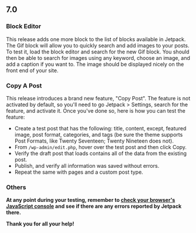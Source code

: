 ## 7.0

### Block Editor

This release adds one more block to the list of blocks available in Jetpack. The Gif block will allow you to quickly search and add images to your posts. To test it, load the block editor and search for the new Gif block. You should then be able to search for images using any keyword, choose an image, and add a caption if you want to. The image should be displayed nicely on the front end of your site.

### Copy A Post

This release introduces a brand new feature, "Copy Post". The feature is not activated by default, so you'll need to go Jetpack > Settings, search for the feature, and activate it. Once you've done so, here is how you can test the feature:

- Create a test post that has the following: title, content, except, featured image, post format, categories, and tags (be sure the theme supports Post Formats, like Twenty Seventeen; Twenty Nineteen does not).
- From `/wp-admin/edit.php`, hover over the test post and then click Copy.
- Verify the draft post that loads contains all of the data from the existing post.
- Publish, and verify all information was saved without errors.
- Repeat the same with pages and a custom post type.

### Others

**At any point during your testing, remember to [check your browser's JavaScript console](https://codex.wordpress.org/Using_Your_Browser_to_Diagnose_JavaScript_Errors#Step_3:_Diagnosis) and see if there are any errors reported by Jetpack there.**

**Thank you for all your help!**
